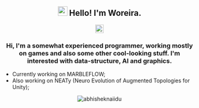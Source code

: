<h2 align="center"><img src="https://media.giphy.com/media/hvRJCLFzcasrR4ia7z/giphy.gif" width="25px"> Hello! I'm Woreira.</h2>
<p align="center">
  <a href="https://www.linkedin.com/in/lucas-moreira-b5118117a/">
    <img alt="Woreira's Linkedin" width="22px" src="https://raw.githubusercontent.com/peterthehan/peterthehan/master/assets/linkedin.svg" />
  </a>
</p>

<h3 align="center">Hi, I'm a somewhat experienced programmer, working mostly on games and also some other cool-looking stuff. I'm interested with data-structure, AI and graphics.<br></h3>

- Currently working on MARBLEFLOW;<br>
- Also working on NEATy (Neuro Evolution of Augmented Topologies for Unity);<br>

<p align="center"> <img src="https://github-readme-stats.vercel.app/api?username=Woreira&show_icons=true&theme=gotham" alt="abhisheknaiidu" />
